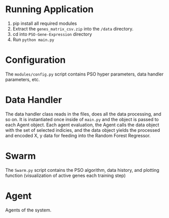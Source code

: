# Running Application
1. pip install all required modules
2. Extract the `genes_matrix_csv.zip` into the `/data` directory.
3. cd into `PSO-Gene-Expression` directory
4. Run `python main.py`


# Configuration
The `modules/config.py` script contains PSO hyper parameters, data handler parameters, etc.

# Data Handler
The data handler class reads in the files, does all the data processing, and so on.
It is instantiated once inside of `main.py` and the object is passed to each Agent object.
Each agent evaluation, the Agent calls the data object with the set of selected indicies,
and the data object yields the processed and encoded X, y data for feeding into the Random Forest Regressor.

# Swarm
The `Swarm.py` script contains the PSO algorithm, data history, and plotting function (visualization of active genes each training step)

# Agent
Agents of the system.
